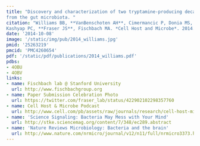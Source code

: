 ```yaml
---
title: "Discovery and characterization of two tryptamine-producing decarboxylases
from the gut microbiota. "
citation: "Williams BB, **VanBenschoten AH**, Cimermancic P, Donia MS, Zimmermann M, Taketani M, Ishihara A,
Kashyap PC, **Fraser JS**, Fischbach MA. *Cell Host and Microbe*. 2014."
date: '2014-10-08'
image: '/static/img/pub/2014_williams.jpg'
pmid: '25263219'
pmcid: 'PMC4260654'
pdf: '/static/pdf/publications/2014_williams.pdf'
pdbs:
- 4OBU
- 4OBV
links:
- name: Fischbach lab @ Stanford University
  url: http://www.fischbachgroup.org
- name: Paper Submission Celebration Photo
  url: https://twitter.com/fraser_lab/status/422902102298357760
- name: Cell Host & Microbe Podcast
  url: http://www.cell.com/pb/assets/raw/journals/research/cell-host-microbe/fischbach.mp3
- name: 'Science Signaling: Bacteria May Mess with Your Mind'
  url: http://stke.sciencemag.org/content/7/348/ec289.abstract
- name: 'Nature Reviews Microbiology: Bacteria and the brain'
  url: http://www.nature.com/nrmicro/journal/v12/n11/full/nrmicro3373.html
---
```

